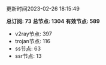 更新时间2023-02-26 18:15:49

**总订阅: 73**
**总节点: 1304**
**有效节点: 589**
- v2ray节点: 397
- trojan节点: 116
- ss节点: 63
- ssr节点: 13
